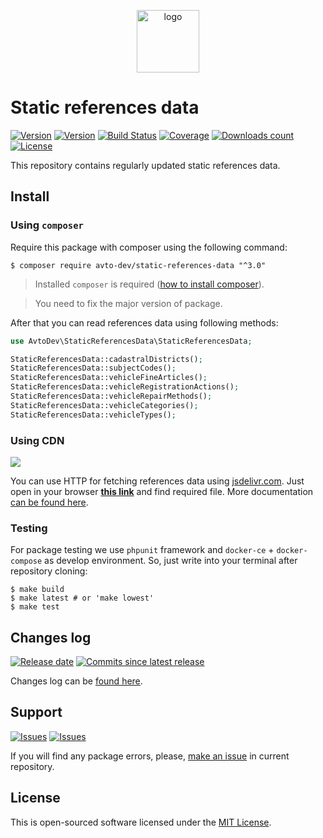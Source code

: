 <p align="center">
  <img alt="logo" src="https://habrastorage.org/webt/59/e8/90/59e89034d07c7166044069.png" width="100" height="100" />
</p>

# Static references data

[![Version][badge_packagist_version]][link_packagist]
[![Version][badge_php_version]][link_packagist]
[![Build Status][badge_build_status]][link_build_status]
[![Coverage][badge_coverage]][link_coverage]
[![Downloads count][badge_downloads_count]][link_packagist]
[![License][badge_license]][link_license]

This repository contains regularly updated static references data.

## Install

### Using `composer`

Require this package with composer using the following command:

```shell
$ composer require avto-dev/static-references-data "^3.0"
```

> Installed `composer` is required ([how to install composer][getcomposer]).

> You need to fix the major version of package.

After that you can read references data using following methods:

```php
use AvtoDev\StaticReferencesData\StaticReferencesData;

StaticReferencesData::cadastralDistricts();
StaticReferencesData::subjectCodes();
StaticReferencesData::vehicleFineArticles();
StaticReferencesData::vehicleRegistrationActions();
StaticReferencesData::vehicleRepairMethods();
StaticReferencesData::vehicleCategories();
StaticReferencesData::vehicleTypes();
```

### Using CDN

[![](https://data.jsdelivr.com/v1/package/gh/avto-dev/static-references-data/badge)](https://www.jsdelivr.com/package/gh/avto-dev/static-references-data)

You can use HTTP for fetching references data using [jsdelivr.com](https://jsdelivr.com). Just open in your browser **[this link](https://www.jsdelivr.com/package/gh/avto-dev/static-references-data?path=data)** and find required file. More documentation [can be found here](https://jsdelivr.com/features#gh).

### Testing

For package testing we use `phpunit` framework and `docker-ce` + `docker-compose` as develop environment. So, just write into your terminal after repository cloning:

```shell
$ make build
$ make latest # or 'make lowest'
$ make test
```

## Changes log

[![Release date][badge_release_date]][link_releases]
[![Commits since latest release][badge_commits_since_release]][link_commits]

Changes log can be [found here][link_changes_log].

## Support

[![Issues][badge_issues]][link_issues]
[![Issues][badge_pulls]][link_pulls]

If you will find any package errors, please, [make an issue][link_create_issue] in current repository.

## License

This is open-sourced software licensed under the [MIT License][link_license].

[badge_packagist_version]:https://img.shields.io/packagist/v/avto-dev/static-references-data.svg?maxAge=180
[badge_php_version]:https://img.shields.io/packagist/php-v/avto-dev/static-references-data.svg?longCache=true
[badge_build_status]:https://travis-ci.org/avto-dev/static-references-data.svg?branch=master
[badge_coverage]:https://img.shields.io/codecov/c/github/avto-dev/static-references-data/master.svg?maxAge=60
[badge_downloads_count]:https://img.shields.io/packagist/dt/avto-dev/static-references-data.svg?maxAge=180
[badge_license]:https://img.shields.io/packagist/l/avto-dev/static-references-data.svg?longCache=true
[badge_release_date]:https://img.shields.io/github/release-date/avto-dev/static-references-data.svg?style=flat-square&maxAge=180
[badge_commits_since_release]:https://img.shields.io/github/commits-since/avto-dev/static-references-data/latest.svg?style=flat-square&maxAge=180
[badge_issues]:https://img.shields.io/github/issues/avto-dev/static-references-data.svg?style=flat-square&maxAge=180
[badge_pulls]:https://img.shields.io/github/issues-pr/avto-dev/static-references-data.svg?style=flat-square&maxAge=180
[link_releases]:https://github.com/avto-dev/static-references-data/releases
[link_packagist]:https://packagist.org/packages/avto-dev/static-references-data
[link_build_status]:https://travis-ci.org/avto-dev/static-references-data
[link_coverage]:https://codecov.io/gh/avto-dev/static-references-data/
[link_changes_log]:https://github.com/avto-dev/static-references-data/blob/master/CHANGELOG.md
[link_issues]:https://github.com/avto-dev/static-references-data/issues
[link_create_issue]:https://github.com/avto-dev/static-references-data/issues/new/choose
[link_commits]:https://github.com/avto-dev/static-references-data/commits
[link_pulls]:https://github.com/avto-dev/static-references-data/pulls
[link_license]:https://github.com/avto-dev/static-references-data/blob/master/LICENSE
[getcomposer]:https://getcomposer.org/download/
